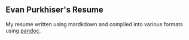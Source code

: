 ## Evan Purkhiser's Resume

My resume written using mardkdown and compiled into various formats using
[pandoc](http://pandoc.org/).
